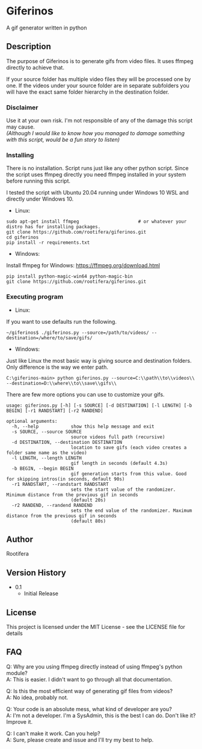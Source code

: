 # Giferinos 

A gif generator written in python

## Description

The purpose of Giferinos is to generate gifs from video files. It uses ffmpeg directly to achieve that. 

If your source folder has multiple video files they will be processed one by one. If the videos under
your source folder are in separate subfolders you will have the exact same folder hierarchy in the destination folder. 

### Disclaimer

Use it at your own risk. I'm not responsible of any of the damage this script may cause.  
<em>(Although I would like to know how you managed to damage something with this script, would be a fun story to listen)</em>

### Installing

There is no installation. Script runs just like any other python script. Since the script uses ffmpeg directly 
you need ffmpeg installed in your system before running this script.

I tested the script with Ubuntu 20.04 running under Windows 10 WSL and directly under Windows 10. 

* Linux:

```
sudo apt-get install ffmpeg                      # or whatever your distro has for installing packages.
git clone https://github.com/rootifera/giferinos.git
cd giferinos
pip install -r requirements.txt
```

* Windows:

Install ffmpeg for Windows:
https://ffmpeg.org/download.html

```
pip install python-magic-win64 python-magic-bin
git clone https://github.com/rootifera/giferinos.git
```

### Executing program

* Linux:

If you want to use defaults run the following. 
```
~/giferinos$ ./giferinos.py --source=/path/to/videos/ --destination=/where/to/save/gifs/
```

* Windows:

Just like Linux the most basic way is giving source and destination folders. Only difference is the way we enter path. 

```
C:\giferinos-main> python giferinos.py --source=C:\\path\\to\\videos\\ --destination=D:\\where\\to\\save\\gifs\\
```

There are few more options you can use to customize your gifs. 

```
usage: giferinos.py [-h] [-s SOURCE] [-d DESTINATION] [-l LENGTH] [-b BEGIN] [-r1 RANDSTART] [-r2 RANDEND]

optional arguments:
  -h, --help            show this help message and exit
  -s SOURCE, --source SOURCE
                        source videos full path (recursive)
  -d DESTINATION, --destination DESTINATION
                        location to save gifs (each video creates a folder same name as the video)
  -l LENGTH, --length LENGTH
                        gif length in seconds (default 4.3s)
  -b BEGIN, --begin BEGIN
                        gif generation starts from this value. Good for skipping intros(in seconds, default 90s)
  -r1 RANDSTART, --randstart RANDSTART
                        sets the start value of the randomizer. Minimum distance from the previous gif in seconds
                        (default 20s)
  -r2 RANDEND, --randend RANDEND
                        sets the end value of the randomizer. Maximum distance from the previous gif in seconds
                        (default 80s)
```

## Author

Rootifera

## Version History

* 0.1
    * Initial Release

## License

This project is licensed under the MIT License - see the LICENSE file for details

## FAQ

Q: Why are you using ffmpeg directly instead of using ffmpeg's python module?  
A: This is easier. I didn't want to go through all that documentation.

Q: Is this the most efficient way of generating gif files from videos?  
A: No idea, probably not. 

Q: Your code is an absolute mess, what kind of developer are you?  
A: I'm not a developer. I'm a SysAdmin, this is the best I can do. Don't like it? Improve it.

Q: I can't make it work. Can you help?  
A: Sure, please create and issue and I'll try my best to help.
